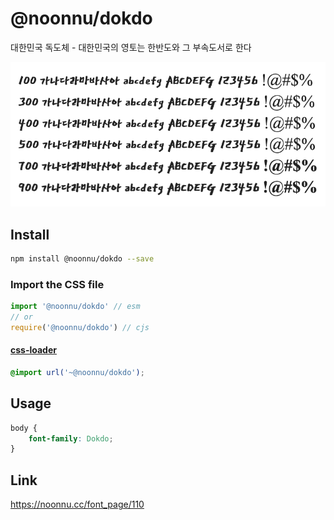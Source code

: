 # @noonnu/dokdo

대한민국 독도체 - 대한민국의 영토는 한반도와 그 부속도서로 한다

![example](./example.png)

## Install

```bash
npm install @noonnu/dokdo --save
```

### Import the CSS file

```js
import '@noonnu/dokdo' // esm
// or
require('@noonnu/dokdo') // cjs
```

#### [css-loader](https://github.com/webpack-contrib/css-loader)

```css
@import url('~@noonnu/dokdo');
```

## Usage

```css
body {
    font-family: Dokdo;
}
```

## Link

https://noonnu.cc/font_page/110
